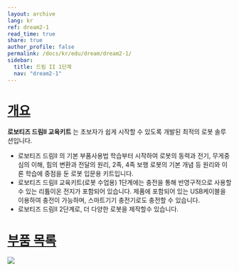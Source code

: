 ```yaml
---
layout: archive
lang: kr
ref: dream2-1
read_time: true
share: true
author_profile: false
permalink: /docs/kr/edu/dream/dream2-1/
sidebar:
  title: 드림 II 1단계
  nav: "dream2-1"
---
```


# [개요](#개요)

**로보티즈 드림Ⅱ 교육키트** 는 초보자가 쉽게 시작할 수 있도록 개발된 최적의 로봇 솔루션입니다.  
- 로보티즈 드림Ⅱ 의 기본 부품사용법 학습부터 시작하여 로봇의 동력과 전기, 무게중심의 이해, 힘의 변환과 전달의 원리, 2족, 4족 보행 로봇의 기본 개념 등 원리와 이론 학습에 중점을 둔 로봇 입문용 키트입니다.  
- 로보티즈 드림Ⅱ 교육키트(로봇 수업용) 1단계에는 충전을 통해 반영구적으로 사용할 수 있는 리튬이온 전지가 포함되어 있습니다. 제품에 포함되어 있는 USB케이블을 이용하여 충전이 가능하며, 스마트기기 충전기로도 충전할 수 있습니다.  
- 로보티즈 드림II 2단계로, 더 다양한 로봇을 제작할수 있습니다.
 

# [부품 목록](#부품-목록)

![](/assets/images/edu/dream/dream2/e-manual_dreamⅡ_lv1_partlist_kr.jpg)

